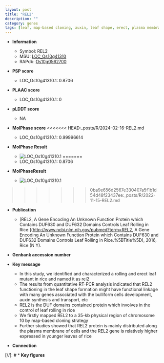 ```yaml
---
layout: post
title: "REL2"
description: ""
category: genes
tags: [leaf, map-based cloning, auxin, leaf shape, erect, plasma membrane, leaf rolling]
---
```


* **Information**  
    + Symbol: REL2  
    + MSU: [LOC_Os10g41310](http://rice.plantbiology.msu.edu/cgi-bin/ORF_infopage.cgi?orf=LOC_Os10g41310)  
    + RAPdb: [Os10g0562700](http://rapdb.dna.affrc.go.jp/viewer/gbrowse_details/irgsp1?name=Os10g0562700)  

* **PSP score**  
    + LOC_Os10g41310.1: 0.8706 

* **PLAAC score**  
    + LOC_Os10g41310.1: 0 

* **pLDDT score**
    + NA


* **MolPhase score**
<<<<<<< HEAD:_posts/R/2024-02-16-REL2.md
    + LOC_Os10g41310.1: 0.99996614

* **MolPhase Result**
    + ![LOC_Os10g41310.1](https://304243504.github.io/Pictures/LOC_Os10g/LOC_Os10g41310.1.png)
=======
    + LOC_Os10g41310.1: 0.8706

* **MolPhaseResult**
    + ![LOC_Os10g41310.1](https://ricepsp.github.io/pictures/LOC_Os10g/LOC_Os10g41310.1.png)
>>>>>>> 0ba9e656d2567e330407a5f1b1d54d48f23437ee:_posts/R/2022-11-15-REL2.md

* **Publication**  
    + [REL2, A Gene Encoding An Unknown Function Protein which Contains DUF630 and DUF632 Domains Controls Leaf Rolling in Rice.](http://www.ncbi.nlm.nih.gov/pubmed?term=REL2, A Gene Encoding An Unknown Function Protein which Contains DUF630 and DUF632 Domains Controls Leaf Rolling in Rice.%5BTitle%5D), 2016, Rice (N Y).

* **Genbank accession number**  

* **Key message**  
    + In this study, we identified and characterized a rolling and erect leaf mutant in rice and named it as rel2
    + The results from quantitative RT-PCR analysis indicated that REL2 functioning in the leaf shape formation might have functional linkage with many genes associated with the bulliform cells development, auxin synthesis and transport, etc
    + REL2 is the DUF domains contained protein which involves in the control of leaf rolling in rice
    + We firstly mapped REL2 to a 35-kb physical region of chromosome 10 by map-based cloning strategy
    + Further studies showed that REL2 protein is mainly distributed along the plasma membrane of cells and the REL2 gene is relatively higher expressed in younger leaves of rice

* **Connection**  

[//]: # * **Key figures**  


